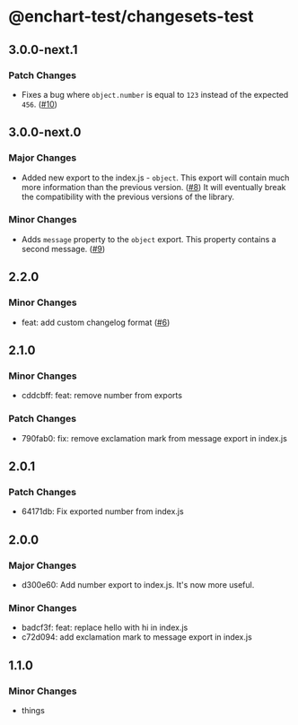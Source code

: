 # @enchart-test/changesets-test

## 3.0.0-next.1

### Patch Changes

- Fixes a bug where `object.number` is equal to `123` instead of the expected `456`. ([#10](https://github.com/enchart/changesets-test/pull/10))

## 3.0.0-next.0

### Major Changes

- Added new export to the index.js - `object`. This export will contain much more information than the previous version. ([#8](https://github.com/enchart/changesets-test/pull/8))
  It will eventually break the compatibility with the previous versions of the library.

### Minor Changes

- Adds `message` property to the `object` export. This property contains a second message. ([#9](https://github.com/enchart/changesets-test/pull/9))

## 2.2.0

### Minor Changes

- feat: add custom changelog format ([#6](https://github.com/enchart/changesets-test/pull/6))

## 2.1.0

### Minor Changes

- cddcbff: feat: remove number from exports

### Patch Changes

- 790fab0: fix: remove exclamation mark from message export in index.js

## 2.0.1

### Patch Changes

- 64171db: Fix exported number from index.js

## 2.0.0

### Major Changes

- d300e60: Add number export to index.js. It's now more useful.

### Minor Changes

- badcf3f: feat: replace hello with hi in index.js
- c72d094: add exclamation mark to message export in index.js

## 1.1.0

### Minor Changes

- things
